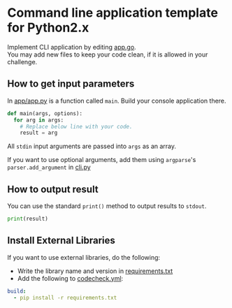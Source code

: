# Command line application template for Python2.x

Implement CLI application by editing [app.go](app.go).  
You may add new files to keep your code clean, if it is allowed in your challenge.

## How to get input parameters

In [app/app.py](app/app.py) is a function called `main`.
Build your console application there.  

``` python
def main(args, options):
  for arg in args:
    # Replace below line with your code.
    result = arg
```

All `stdin` input arguments are passed into `args` as an array.  

If you want to use optional arguments, add them using `argparse`'s `parser.add_argument` in [cli.py](cli.py)

## How to output result
You can use the standard `print()` method to output results to `stdout`.

``` python
print(result)
```

## Install External Libraries
If you want to use external libraries, do the following:

- Write the library name and version in [requirements.txt](requirements.txt)
- Add the following to [codecheck.yml](codecheck.yml):

``` yaml
build:
  - pip install -r requirements.txt
```

